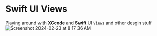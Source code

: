 # Swift UI Views
Playing around with **XCcode** and **Swift** UI `Views` and other desgin stuff<br>
![Screenshot 2024-02-23 at 8 17 36 AM](https://github.com/danielurra/swift-ui-views/assets/51704179/0b682e8a-e4ae-4272-9c4f-c5b9b39fd230)<br>
